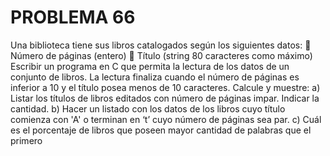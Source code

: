 # PROBLEMA 66

Una biblioteca tiene sus libros catalogados según los siguientes datos: 
 Número de páginas (entero) 
 Título (string 80 caracteres como máximo) 
Escribir un programa en C que permita la lectura de los datos de un conjunto de libros. La lectura 
finaliza cuando el número de páginas es inferior a 10 y el título posea menos de 10 caracteres. 
Calcule y muestre: 
a) Listar los títulos de libros editados con número de páginas impar. Indicar la  cantidad. 
b) Hacer un listado con los datos de los libros cuyo título comienza con 'A' o terminan en ‘t’ cuyo 
número de páginas sea par. 
c) Cuál es el porcentaje de libros que poseen mayor cantidad de palabras que el primero